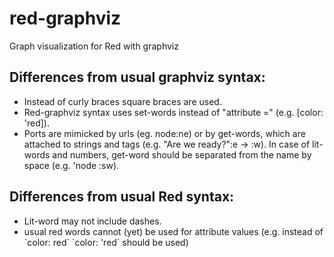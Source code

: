 # red-graphviz
Graph visualization for Red with graphviz

<h2>Differences from usual graphviz syntax:</h2>
<ul><li>Instead of curly braces square braces are used.</li>
<li>Red-graphviz syntax uses set-words instead of "attribute =" (e.g. [color: 'red]).</li>
<li>Ports are mimicked by urls (eg. node:ne) or by get-words, which are attached to strings and tags (e.g. "Are we ready?":e -> <Let's go!>:w). In case of lit-words and numbers, get-word should be separated from the name by space (e.g. 'node :sw).</li>
</ul>
<h2>Differences from usual Red syntax:</h2>
<ul><li>Lit-word may not include dashes.</li>
<li>usual red words cannot (yet) be used for attribute values (e.g. instead of `color: red` `color: 'red` should be used)</li></ul>
